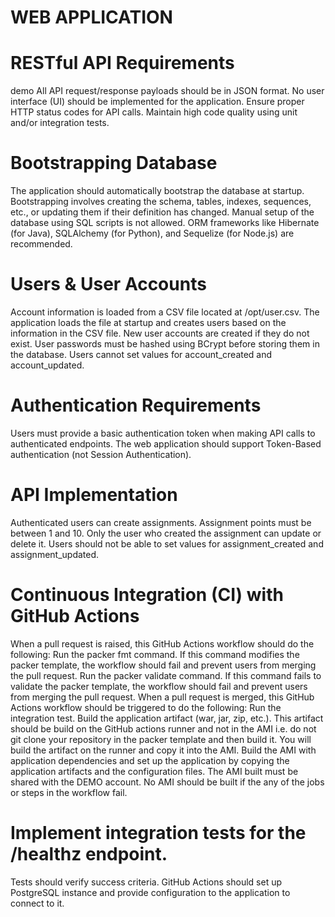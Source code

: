 # WEB APPLICATION
# RESTful API Requirements
demo
All API request/response payloads should be in JSON format.
No user interface (UI) should be implemented for the application.
Ensure proper HTTP status codes for API calls.
Maintain high code quality using unit and/or integration tests.


# Bootstrapping Database
The application should automatically bootstrap the database at startup.
Bootstrapping involves creating the schema, tables, indexes, sequences, etc., or updating them if their definition has changed.
Manual setup of the database using SQL scripts is not allowed.
ORM frameworks like Hibernate (for Java), SQLAlchemy (for Python), and Sequelize (for Node.js) are recommended.
# Users & User Accounts
Account information is loaded from a CSV file located at /opt/user.csv.
The application loads the file at startup and creates users based on the information in the CSV file.
New user accounts are created if they do not exist.
User passwords must be hashed using BCrypt before storing them in the database.
Users cannot set values for account_created and account_updated.
# Authentication Requirements
Users must provide a basic authentication token when making API calls to authenticated endpoints.
The web application should support Token-Based authentication (not Session Authentication).
# API Implementation
Authenticated users can create assignments.
Assignment points must be between 1 and 10.
Only the user who created the assignment can update or delete it.
Users should not be able to set values for assignment_created and assignment_updated.
# Continuous Integration (CI) with GitHub Actions
When a pull request is raised, this GitHub Actions workflow should do the following:
Run the packer fmt command. If this command modifies the packer template, the workflow should fail and prevent users from merging the pull request.
Run the packer validate command. If this command fails to validate the packer template, the workflow should fail and prevent users from merging the pull request.
When a pull request is merged, this GitHub Actions workflow should be triggered to do the following:
Run the integration test.
Build the application artifact (war, jar, zip, etc.). This artifact should be build on the GitHub actions runner and not in the AMI i.e. do not git clone your repository in the packer template and then build it. You will build the artifact on the runner and copy it into the AMI.
Build the AMI with application dependencies and set up the application by copying the application artifacts and the configuration files.
The AMI built must be shared with the DEMO account.
No AMI should be built if the any of the jobs or steps in the workflow fail.
# Implement integration tests for the /healthz endpoint.
Tests should verify success criteria.
GitHub Actions should set up  PostgreSQL instance and provide configuration to the application to connect to it.

